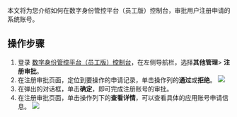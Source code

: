 本文将为您介绍如何在数字身份管控平台（员工版）控制台，审批用户注册申请的系统账号。

## 操作步骤
1. 登录 [数字身份管控平台（员工版）控制台](https://console.cloud.tencent.com/eiam)，在左侧导航栏，选择**其他管理**> **注册审批**。
2. 在注册审批页面，定位到要操作的申请记录，单击操作列的**通过**或**拒绝**。
![](https://qcloudimg.tencent-cloud.cn/raw/6d3326ff294e06771b3a66a8dd85a8df.png)
3. 在弹出的对话框，单击**确定**，即可完成注册账号的审批。
4. 在注册审批页面，单击操作列下的**查看详情**，可以查看具体的应用账号申请信息。
![](https://qcloudimg.tencent-cloud.cn/raw/463720b50e542258b50b8b483d9ff0c1.png)


